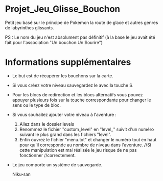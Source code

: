 # Projet_Jeu_Glisse_Bouchon
Petit jeu basé sur le principe de Pokemon la route de glace et autres genres de labyrinthes glissants.

PS : Le nom du jeu n'est absolument pas définitif (à la base le jeu avait été fait pour l'association "Un bouchon Un Sourire")

# Informations supplémentaires
- Le but est de récupérer les bouchons sur la carte.
- Si vous créez votre niveau sauvegardez le avec la touche S.
- Pour les blocs de redirection et les blocs alternatifs vous pouvez appuyer 
plusieurs fois sur la touche correspondante pour changer le sens ou 
le type de bloc.
- Si vous souhaitez ajouter votre niveau à l'aventure : 
   1. Allez dans le dossier levels
   2. Renommez le fichier "custom_level" en "level_" suivit d'un numéro
suivant le plus grand dans les fichiers "level".
   3. Enfin ouvrez le fichier "menu.txt" et changer le numéro tout en haut
pour qu'il corresponde au nombre de niveau dans l'aventure.
//Si cette manipulation est mal réalisée le jeu risque de ne pas fonctionner
//correctement.
- Le jeu comporte un système de sauvegarde.



  Niku-san

